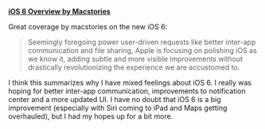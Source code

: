**[iOS 6 Overview by
Macstories](http://www.macstories.net/stories/ios-6-our-complete-overview/)**

Great coverage by macstories on the new iOS 6:

> Seemingly foregoing power user-driven requests like better inter-app
> communication and file sharing, Apple is focusing on polishing iOS as
> we know it, adding subtle and more visible improvements without
> drastically revolutionizing the experience we are accustomed to.

I think this summarizes why I have mixed feelings about iOS 6. I really
was hoping for better inter-app communication, improvements to
notification center and a more updated UI. I have no doubt that iOS 6 is
a big improvement (especially with Siri coming to iPad and Maps getting
overhauled), but I had my hopes up for a bit more.
